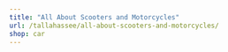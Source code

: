 ```yaml
---
title: "All About Scooters and Motorcycles"
url: /tallahassee/all-about-scooters-and-motorcycles/
shop: car
---
```

